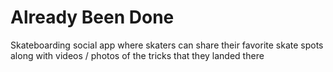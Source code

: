 # Already Been Done

Skateboarding social app where skaters can share their favorite skate spots
along with videos / photos of the tricks that they landed there
